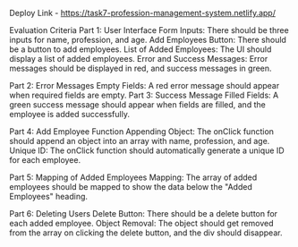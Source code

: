 Deploy Link - https://task7-profession-management-system.netlify.app/

Evaluation Criteria
Part 1: User Interface
Form Inputs: There should be three inputs for name, profession, and age.
Add Employees Button: There should be a button to add employees.
List of Added Employees: The UI should display a list of added employees.
Error and Success Messages: Error messages should be displayed in red, and success messages in green.

Part 2: Error Messages
Empty Fields: A red error message should appear when required fields are empty.
Part 3: Success Message
Filled Fields: A green success message should appear when fields are filled, and the employee is added successfully.

Part 4: Add Employee Function
Appending Object: The onClick function should append an object into an array with name, profession, and age.
Unique ID: The onClick function should automatically generate a unique ID for each employee.

Part 5: Mapping of Added Employees
Mapping: The array of added employees should be mapped to show the data below the "Added Employees" heading.

Part 6: Deleting Users
Delete Button: There should be a delete button for each added employee.
Object Removal: The object should get removed from the array on clicking the delete button, and the div should disappear.
